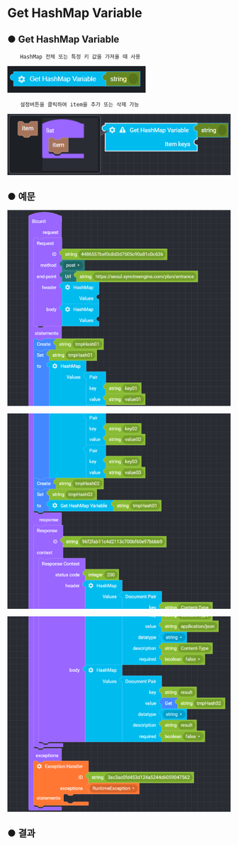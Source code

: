 # Get HashMap Variable

## ● Get HashMap Variable

        HashMap 전체 또는 특정 키 값을 가져올 때 사용

![](../../.gitbook/assets/image%20%285%29.png)

        설정버튼을 클릭하여 item을 추가 또는 삭제 가능

![](../../.gitbook/assets/image%20%2867%29.png)

## ● 예문

![](../../.gitbook/assets/image%20%28119%29.png)

![](../../.gitbook/assets/image%20%2872%29.png)

![](../../.gitbook/assets/image%20%2899%29.png)

## ● 결과


